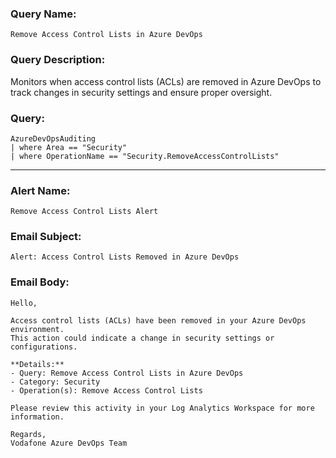 ### Query Name:  
`Remove Access Control Lists in Azure DevOps`

### Query Description:  
Monitors when access control lists (ACLs) are removed in Azure DevOps to track changes in security settings and ensure proper oversight.

### Query:  
```kql
AzureDevOpsAuditing
| where Area == "Security"
| where OperationName == "Security.RemoveAccessControlLists"
```

---

### Alert Name:  
`Remove Access Control Lists Alert`

### Email Subject:  
`Alert: Access Control Lists Removed in Azure DevOps`

### Email Body:  
```
Hello,

Access control lists (ACLs) have been removed in your Azure DevOps environment.  
This action could indicate a change in security settings or configurations.

**Details:**  
- Query: Remove Access Control Lists in Azure DevOps  
- Category: Security  
- Operation(s): Remove Access Control Lists

Please review this activity in your Log Analytics Workspace for more information.

Regards,  
Vodafone Azure DevOps Team
```
